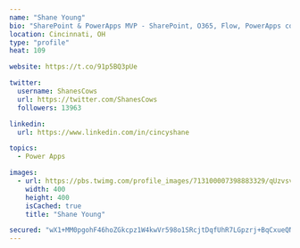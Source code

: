 ```yaml
---
name: "Shane Young"
bio: "SharePoint & PowerApps MVP - SharePoint, O365, Flow, PowerApps consulting? @PowerApps911 | Pure Snark? You found it."
location: Cincinnati, OH
type: "profile"
heat: 109

website: https://t.co/91p5BQ3pUe

twitter:
  username: ShanesCows
  url: https://twitter.com/ShanesCows
  followers: 13963

linkedin:
  url: https://www.linkedin.com/in/cincyshane

topics:
  - Power Apps

images:
  - url: https://pbs.twimg.com/profile_images/713100007398883329/qUzvsvQ3_400x400.jpg
    width: 400
    height: 400
    isCached: true
    title: "Shane Young"

secured: "wX1+MM0pgohF46hoZGkcpz1W4kwVr598o1SRcjtDqfUhR7LGpzrj+BqCxueQNHKV7bQBo5PBBUtajPseGBPOr99YTArwi/93NwCWOSfDqOE0g7pquf/eOenSNB8hxVnKNBVweFJUw70ipp36XqYSP2kXBRkBqmD9m3Z5WMysZp+o10UtPnE87KU3UKcpB1NkVCVRtgE+wAvvpZgXhnhkK5nXu+agT4k8PPOvjmngtF/GINcqLl+WzdatieV8aLb/97rJ4hppkUglHcu6KfXIxMntZCKsS/fn6iQMNn9D7MUNmyvIf8ejt9phNkbmeqN+JiYODu8a5/NSHrJ8KHljrprqtXrIM3IUiivptPiPQw2VgxSL9V9tAopfHRtqr2oX4eHbeMVaFevWveNB7jjoKHE+ELdAK/3k6pK5VPM4/hA=;ok2qJvkiDGYx5MksSnHLzQ=="
---
```


